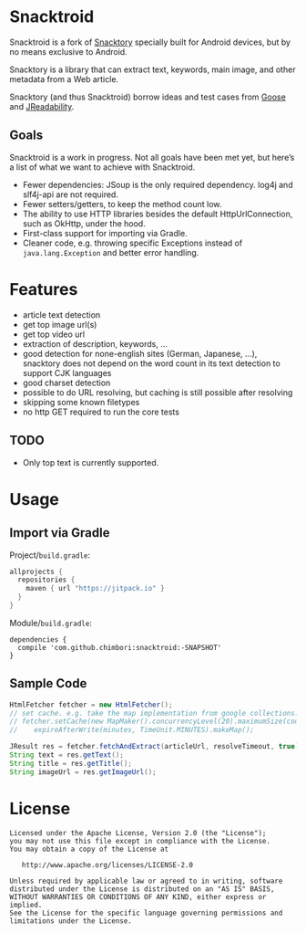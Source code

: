 # Snacktroid

Snacktroid is a fork of [Snacktory](http://github.com/karussell/snacktory) specially built for Android devices, but by no means exclusive to Android.

Snacktory is a library that can extract text, keywords, main image, and other metadata from a Web article.

Snacktory (and thus Snacktroid) borrow ideas and test cases from [Goose](https://github.com/GravityLabs/goose) 
and [JReadability](https://github.com/ifesdjeen/jReadability).

## Goals

Snacktroid is a work in progress. Not all goals have been met yet, but here’s a list of what we want to achieve with Snacktroid.

- Fewer dependencies: JSoup is the only required dependency. log4j and slf4j-api are not required.
- Fewer setters/getters, to keep the method count low.
- The ability to use HTTP libraries besides the default HttpUrlConnection, such as OkHttp, under the hood.
- First-class support for importing via Gradle.
- Cleaner code, e.g. throwing specific Exceptions instead of `java.lang.Exception` and better error handling.

# Features

  - article text detection 
  - get top image url(s)
  - get top video url
  - extraction of description, keywords, ...
  - good detection for none-english sites (German, Japanese, ...), snacktory does not depend on the word count in its text detection to support CJK languages 
  - good charset detection
  - possible to do URL resolving, but caching is still possible after resolving
  - skipping some known filetypes
  - no http GET required to run the core tests

## TODO

 * Only top text is currently supported.

# Usage
 
## Import via Gradle

Project/`build.gradle`:
```groovy
allprojects {
  repositories {
    maven { url "https://jitpack.io" }
  }
}
```

Module/`build.gradle`:
```
dependencies {
  compile 'com.github.chimbori:snacktroid:-SNAPSHOT'
}
```

## Sample Code

```java
HtmlFetcher fetcher = new HtmlFetcher();
// set cache. e.g. take the map implementation from google collections:
// fetcher.setCache(new MapMaker().concurrencyLevel(20).maximumSize(count).
//    expireAfterWrite(minutes, TimeUnit.MINUTES).makeMap();

JResult res = fetcher.fetchAndExtract(articleUrl, resolveTimeout, true);
String text = res.getText(); 
String title = res.getTitle(); 
String imageUrl = res.getImageUrl();
```

# License

    Licensed under the Apache License, Version 2.0 (the "License");
    you may not use this file except in compliance with the License.
    You may obtain a copy of the License at

       http://www.apache.org/licenses/LICENSE-2.0

    Unless required by applicable law or agreed to in writing, software
    distributed under the License is distributed on an "AS IS" BASIS,
    WITHOUT WARRANTIES OR CONDITIONS OF ANY KIND, either express or implied.
    See the License for the specific language governing permissions and
    limitations under the License.
